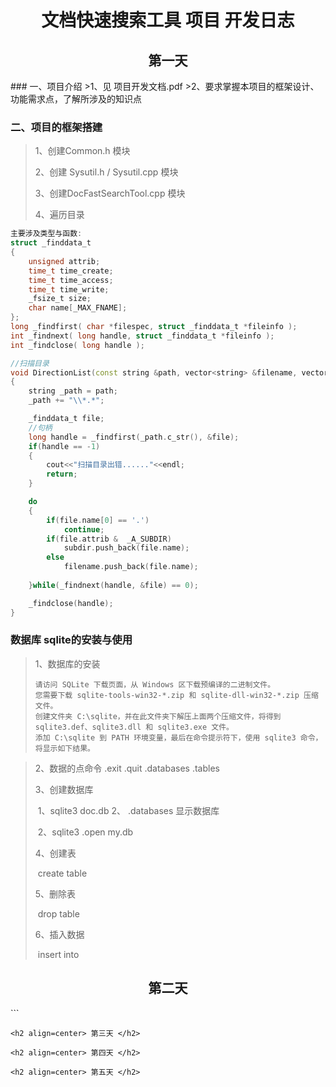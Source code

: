 <h1 align=center> 文档快速搜索工具 项目 开发日志 </h1>
<h2 align=center> 第一天 </h2>
### 一、项目介绍
>1、见 项目开发文档.pdf
>2、要求掌握本项目的框架设计、功能需求点，了解所涉及的知识点

### 二、项目的框架搭建
>1、创建Common.h 模块
>
>2、创建 Sysutil.h / Sysutil.cpp 模块
>
>3、创建DocFastSearchTool.cpp 模块
>
>4、遍历目录
```C++
主要涉及类型与函数:
struct _finddata_t
{ 
    unsigned attrib;
    time_t time_create;
    time_t time_access;
    time_t time_write;
    _fsize_t size;
    char name[_MAX_FNAME];
};
long _findfirst( char *filespec, struct _finddata_t *fileinfo );
int _findnext( long handle, struct _finddata_t *fileinfo );
int _findclose( long handle );
```
```C++
//扫描目录
void DirectionList(const string &path, vector<string> &filename, vector<string> &subdir)
{
	string _path = path;
	_path += "\\*.*";

	_finddata_t file;
	//句柄
	long handle = _findfirst(_path.c_str(), &file);
	if(handle == -1)
	{
		cout<<"扫描目录出错......"<<endl;
		return;
	}

	do
	{
		if(file.name[0] == '.')
			continue;
		if(file.attrib &  _A_SUBDIR)
			subdir.push_back(file.name);
		else
			filename.push_back(file.name);
		
	}while(_findnext(handle, &file) == 0);

	_findclose(handle);
}

```
### 数据库 sqlite的安装与使用
>1、数据库的安装
>
>```
>请访问 SQLite 下载页面，从 Windows 区下载预编译的二进制文件。
>您需要下载 sqlite-tools-win32-*.zip 和 sqlite-dll-win32-*.zip 压缩文件。
>创建文件夹 C:\sqlite，并在此文件夹下解压上面两个压缩文件，将得到 sqlite3.def、sqlite3.dll 和 sqlite3.exe 文件。
>添加 C:\sqlite 到 PATH 环境变量，最后在命令提示符下，使用 sqlite3 命令，将显示如下结果。
>```

>2、数据的点命令
>.exit  .quit  .databases  .tables
>
>3、创建数据库
>
>​      1、sqlite3 doc.db      2、 .databases 显示数据库
>
>​      2、sqlite3                  .open my.db
>
>4、创建表
>
>​      create table
>
>5、删除表
>
>​      drop table
>
>6、插入数据
>
>​    insert into 

<h2 align=center> 第二天 </h2>
```

```
<h2 align=center> 第三天 </h2>
```

```
<h2 align=center> 第四天 </h2>
```

```
<h2 align=center> 第五天 </h2>
```

```



